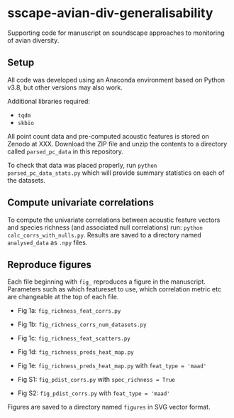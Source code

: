 # sscape-avian-div-generalisability

Supporting code for manuscript on soundscape approaches to monitoring of avian diversity.

## Setup

All code was developed using an Anaconda environment based on Python v3.8, but other versions may also work. 

Additional libraries required:
* ```tqdm```
* ```skbio```

All point count data and pre-computed acoustic features is stored on Zenodo at XXX. Download the ZIP file and unzip the contents to a directory called ```parsed_pc_data``` in this repository.

To check that data was placed properly, run ```python parsed_pc_data_stats.py``` which will provide summary statistics on each of the datasets.

## Compute univariate correlations

To compute the univariate correlations between acoustic feature vectors and species richness (and associated null correlations) run: ```python calc_corrs_with_nulls.py```. Results are saved to a directory named ```analysed_data``` as ```.npy``` files.

## Reproduce figures

Each file beginning with ```fig_``` reproduces a figure in the manuscript. Parameters such as which featureset to use, which correlation metric etc are changeable at the top of each file.

* Fig 1a: ```fig_richness_feat_corrs.py```
* Fig 1b: ```fig_richness_corrs_num_datasets.py```
* Fig 1c: ```fig_richness_feat_scatters.py```
* Fig 1d: ```fig_richness_preds_heat_map.py```
* Fig 1e: ```fig_richness_preds_heat_map.py``` with ```feat_type = 'maad'```

* Fig S1: ```fig_pdist_corrs.py``` with ```spec_richness = True```
* Fig S2: ```fig_pdist_corrs.py``` with ```feat_type = 'maad'```

Figures are saved to a directory named ```figures``` in SVG vector format.
